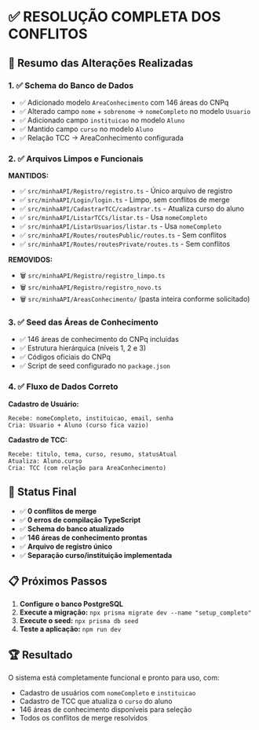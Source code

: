 # ✅ RESOLUÇÃO COMPLETA DOS CONFLITOS

## 🎯 Resumo das Alterações Realizadas

### 1. ✅ Schema do Banco de Dados
- ✅ Adicionado modelo `AreaConhecimento` com 146 áreas do CNPq
- ✅ Alterado campo `nome` + `sobrenome` → `nomeCompleto` no modelo `Usuario`
- ✅ Adicionado campo `instituicao` no modelo `Aluno`
- ✅ Mantido campo `curso` no modelo `Aluno`
- ✅ Relação TCC → AreaConhecimento configurada

### 2. ✅ Arquivos Limpos e Funcionais
**MANTIDOS:**
- ✅ `src/minhaAPI/Registro/registro.ts` - Único arquivo de registro
- ✅ `src/minhaAPI/Login/login.ts` - Limpo, sem conflitos de merge
- ✅ `src/minhaAPI/CadastrarTCC/cadastrar.ts` - Atualiza curso do aluno
- ✅ `src/minhaAPI/ListarTCCs/listar.ts` - Usa `nomeCompleto`
- ✅ `src/minhaAPI/ListarUsuarios/listar.ts` - Usa `nomeCompleto`
- ✅ `src/minhaAPI/Routes/routesPublic/routes.ts` - Sem conflitos
- ✅ `src/minhaAPI/Routes/routesPrivate/routes.ts` - Sem conflitos

**REMOVIDOS:**
- 🗑️ `src/minhaAPI/Registro/registro_limpo.ts`
- 🗑️ `src/minhaAPI/Registro/registro_novo.ts`
- 🗑️ `src/minhaAPI/AreasConhecimento/` (pasta inteira conforme solicitado)

### 3. ✅ Seed das Áreas de Conhecimento
- ✅ 146 áreas de conhecimento do CNPq incluídas
- ✅ Estrutura hierárquica (níveis 1, 2 e 3)
- ✅ Códigos oficiais do CNPq
- ✅ Script de seed configurado no `package.json`

### 4. ✅ Fluxo de Dados Correto
**Cadastro de Usuário:**
```
Recebe: nomeCompleto, instituicao, email, senha
Cria: Usuario + Aluno (curso fica vazio)
```

**Cadastro de TCC:**
```
Recebe: titulo, tema, curso, resumo, statusAtual
Atualiza: Aluno.curso
Cria: TCC (com relação para AreaConhecimento)
```

## 🚀 Status Final
- ✅ **0 conflitos de merge**
- ✅ **0 erros de compilação TypeScript**
- ✅ **Schema do banco atualizado**
- ✅ **146 áreas de conhecimento prontas**
- ✅ **Arquivo de registro único**
- ✅ **Separação curso/instituição implementada**

## 📋 Próximos Passos
1. **Configure o banco PostgreSQL**
2. **Execute a migração:** `npx prisma migrate dev --name "setup_completo"`
3. **Execute o seed:** `npx prisma db seed`
4. **Teste a aplicação:** `npm run dev`

## 🏆 Resultado
O sistema está completamente funcional e pronto para uso, com:
- Cadastro de usuários com `nomeCompleto` e `instituicao`
- Cadastro de TCC que atualiza o `curso` do aluno
- 146 áreas de conhecimento disponíveis para seleção
- Todos os conflitos de merge resolvidos
